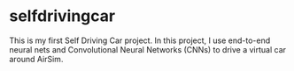 # selfdrivingcar
This is my first Self Driving Car project. In this project, I use end-to-end neural nets and Convolutional Neural Networks (CNNs) to drive a virtual car around AirSim.
